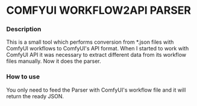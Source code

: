 # COMFYUI WORKFLOW2API PARSER

### Description
This is a small tool which performs conversion from *.json files with ComfyUI workflows to ComfyUI's API format. 
When I started to work with ComfyUI API it was necessary to extract different data from its workflow files manually. Now it does the parser.


### How to use
You only need to feed the Parser with ComfyUI's workflow file and it will return the ready JSON.